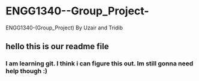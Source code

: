 # ENGG1340--Group_Project-
ENGG1340-(Group_Project) By Uzair and Tridib
## hello this is our readme file

### I am learning git. I think i can figure this out. Im still gonna need help though :)
